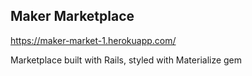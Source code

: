 <h2> Maker Marketplace </h2>

https://maker-market-1.herokuapp.com/

Marketplace built with Rails, styled with Materialize gem

